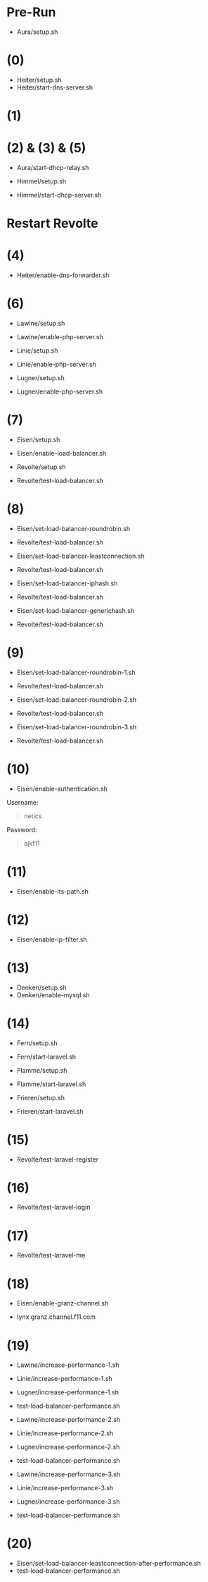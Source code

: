 # Pre-Run
- Aura/setup.sh

# (0)
- Heiter/setup.sh
- Heiter/start-dns-server.sh

# (1)


# (2) & (3) & (5)
- Aura/start-dhcp-relay.sh

- Himmel/setup.sh
- Himmel/start-dhcp-server.sh

# Restart Revolte

# (4)
- Heiter/enable-dns-forwarder.sh

# (6)
- Lawine/setup.sh
- Lawine/enable-php-server.sh

- Linie/setup.sh
- Linie/enable-php-server.sh

- Lugner/setup.sh
- Lugner/enable-php-server.sh

# (7)
- Eisen/setup.sh
- Eisen/enable-load-balancer.sh

- Revolte/setup.sh
- Revolte/test-load-balancer.sh

# (8)
- Eisen/set-load-balancer-roundrobin.sh
- Revolte/test-load-balancer.sh

- Eisen/set-load-balancer-leastconnection.sh
- Revolte/test-load-balancer.sh

- Eisen/set-load-balancer-iphash.sh
- Revolte/test-load-balancer.sh

- Eisen/set-load-balancer-generichash.sh
- Revolte/test-load-balancer.sh

# (9)
- Eisen/set-load-balancer-roundrobin-1.sh
- Revolte/test-load-balancer.sh

- Eisen/set-load-balancer-roundrobin-2.sh
- Revolte/test-load-balancer.sh

- Eisen/set-load-balancer-roundrobin-3.sh
- Revolte/test-load-balancer.sh

# (10)
- Eisen/enable-authentication.sh

Username: 
> netics 

Password: 
> ajkf11

# (11)
- Eisen/enable-its-path.sh

# (12)
- Eisen/enable-ip-filter.sh

# (13)
- Denken/setup.sh
- Denken/enable-mysql.sh

# (14)
- Fern/setup.sh
- Fern/start-laravel.sh

- Flamme/setup.sh
- Flamme/start-laravel.sh

- Frieren/setup.sh
- Frieren/start-laravel.sh

# (15)
- Revolte/test-laravel-register

# (16)
- Revolte/test-laravel-login

# (17)
- Revolte/test-laravel-me

# (18)
- Eisen/enable-granz-channel.sh

- lynx granz.channel.f11.com

# (19)
- Lawine/increase-performance-1.sh
- Linie/increase-performance-1.sh
- Lugner/increase-performance-1.sh
- test-load-balancer-performance.sh

- Lawine/increase-performance-2.sh
- Linie/increase-performance-2.sh
- Lugner/increase-performance-2.sh
- test-load-balancer-performance.sh

- Lawine/increase-performance-3.sh
- Linie/increase-performance-3.sh
- Lugner/increase-performance-3.sh
- test-load-balancer-performance.sh

# (20)
- Eisen/set-load-balancer-leastconnection-after-performance.sh
- test-load-balancer-performance.sh